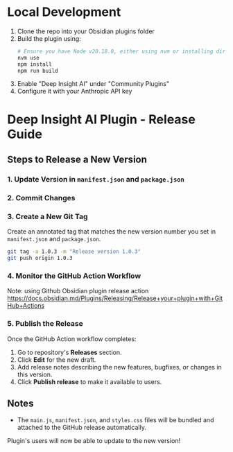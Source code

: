 
# Local Development

1. Clone the repo into your Obsidian plugins folder
2. Build the plugin using:
   ```bash
   # Ensure you have Node v20.18.0, either using nvm or installing directly 
   nvm use
   npm install
   npm run build
   ```
3. Enable "Deep Insight AI" under "Community Plugins"
4. Configure it with your Anthropic API key

# Deep Insight AI Plugin - Release Guide

## Steps to Release a New Version

### 1. Update Version in `manifest.json` and `package.json`

### 2. Commit Changes

### 3. Create a New Git Tag

Create an annotated tag that matches the new version number you set in `manifest.json` and `package.json`.

```bash
git tag -a 1.0.3 -m "Release version 1.0.3"
git push origin 1.0.3
```

### 4. Monitor the GitHub Action Workflow

Note: using Github Obsidian plugin release action https://docs.obsidian.md/Plugins/Releasing/Release+your+plugin+with+GitHub+Actions

### 5. Publish the Release

Once the GitHub Action workflow completes:

1. Go to repository's **Releases** section.
2. Click **Edit** for the new draft.
3. Add release notes describing the new features, bugfixes, or changes in this version.
4. Click **Publish release** to make it available to users.

## Notes

- The `main.js`, `manifest.json`, and `styles.css` files will be bundled and attached to the GitHub release automatically.

Plugin's users will now be able to update to the new version!
